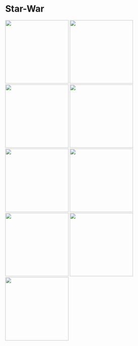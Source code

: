 # Star-War

<img src="http://geoffseloana.com/picture/1.png" width="200"  />
<img src="http://geoffseloana.com/picture/2.png" width="200"  />
<img src="http://geoffseloana.com/picture/3.png" width="200"  />
<img src="http://geoffseloana.com/picture/4.png" width="200"  />
<img src="http://geoffseloana.com/picture/5.png" width="200"  />
<img src="http://geoffseloana.com/picture/6.png" width="200"  />
<img src="http://geoffseloana.com/picture/7.png" width="200"  />
<img src="http://geoffseloana.com/picture/8.png" width="200"  />
<img src="http://geoffseloana.com/picture/9.png" width="200"  />




